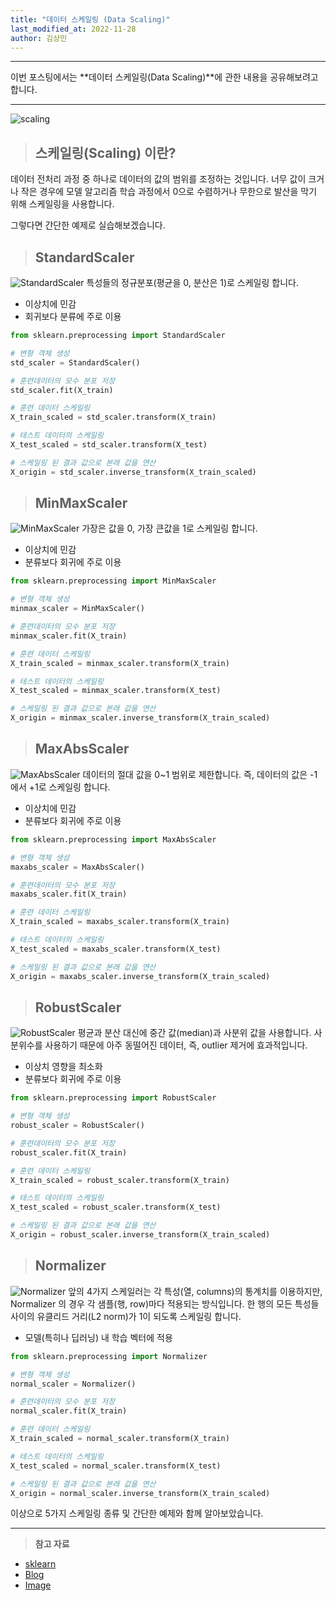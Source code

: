 ```yaml
---
title: "데이터 스케일링 (Data Scaling)"
last_modified_at: 2022-11-28
author: 김상민
---
```


-------------

이번 포스팅에서는 **데이터 스케일링(Data Scaling)**에 관한 내용을 공유해보려고 합니다. 

---------------

![scaling](https://user-images.githubusercontent.com/102953592/204191566-97876d5a-28dc-4e0b-b8aa-7867cabd165e.png)
> ## 스케일링(Scaling) 이란?
데이터 전처리 과정 중 하나로 데이터의 값의 범위를 조정하는 것입니다.
너무 값이 크거나 작은 경우에 모델 알고리즘 학습 과정에서 0으로 수렴하거나 무한으로 발산을 막기 위해 스케일링을 사용합니다.


그렇다면 간단한 예제로 실습해보겠습니다.


> ## StandardScaler
![StandardScaler](https://user-images.githubusercontent.com/102953592/204192050-e348d1d7-5eea-4888-96d0-32cbc4115dfc.JPG)
특성들의 정규분포(평균을 0, 분산은 1)로 스케일링 합니다. 
- 이상치에 민감
- 회귀보다 분류에 주로 이용

``` python
from sklearn.preprocessing import StandardScaler

# 변형 객체 생성
std_scaler = StandardScaler()

# 훈련데이터의 모수 분포 저장
std_scaler.fit(X_train)

# 훈련 데이터 스케일링
X_train_scaled = std_scaler.transform(X_train)

# 테스트 데이터의 스케일링
X_test_scaled = std_scaler.transform(X_test)

# 스케일링 된 결과 값으로 본래 값을 연산
X_origin = std_scaler.inverse_transform(X_train_scaled)
```


> ## MinMaxScaler
![MinMaxScaler](https://user-images.githubusercontent.com/102953592/204192102-b17eb0e5-f78b-48bd-bc7f-c3d84bdeeec8.JPG)
가장은 값을 0, 가장 큰값을 1로 스케일링 합니다.
- 이상치에 민감
- 분류보다 회귀에 주로 이용

``` python
from sklearn.preprocessing import MinMaxScaler

# 변형 객체 생성
minmax_scaler = MinMaxScaler()

# 훈련데이터의 모수 분포 저장
minmax_scaler.fit(X_train)

# 훈련 데이터 스케일링
X_train_scaled = minmax_scaler.transform(X_train)

# 테스트 데이터의 스케일링
X_test_scaled = minmax_scaler.transform(X_test)

# 스케일링 된 결과 값으로 본래 값을 연산
X_origin = minmax_scaler.inverse_transform(X_train_scaled)
```


> ## MaxAbsScaler
![MaxAbsScaler](https://user-images.githubusercontent.com/102953592/204192123-b77cece9-f95e-4885-8089-41d92c7c93c1.JPG)
데이터의 절대 값을 0~1 범위로 제한합니다. 즉, 데이터의 값은 -1에서 +1로 스케일링 합니다.
- 이상치에 민감
- 분류보다 회귀에 주로 이용

``` python
from sklearn.preprocessing import MaxAbsScaler

# 변형 객체 생성
maxabs_scaler = MaxAbsScaler()

# 훈련데이터의 모수 분포 저장
maxabs_scaler.fit(X_train)

# 훈련 데이터 스케일링
X_train_scaled = maxabs_scaler.transform(X_train)

# 테스트 데이터의 스케일링
X_test_scaled = maxabs_scaler.transform(X_test)

# 스케일링 된 결과 값으로 본래 값을 연산
X_origin = maxabs_scaler.inverse_transform(X_train_scaled)
```


> ## RobustScaler
![RobustScaler](https://user-images.githubusercontent.com/102953592/204192142-30952e85-d5cd-40f4-97c0-637484fc137c.JPG)
평균과 분산 대신에 중간 값(median)과 사분위 값을 사용합니다.
사분위수를 사용하기 때문에 아주 동떨어진 데이터, 즉, outlier 제거에 효과적입니다.
- 이상치 영향을 최소화
- 분류보다 회귀에 주로 이용

``` python
from sklearn.preprocessing import RobustScaler

# 변형 객체 생성
robust_scaler = RobustScaler()

# 훈련데이터의 모수 분포 저장
robust_scaler.fit(X_train)

# 훈련 데이터 스케일링
X_train_scaled = robust_scaler.transform(X_train)

# 테스트 데이터의 스케일링
X_test_scaled = robust_scaler.transform(X_test)

# 스케일링 된 결과 값으로 본래 값을 연산
X_origin = robust_scaler.inverse_transform(X_train_scaled)
```


> ## Normalizer
![Normalizer](https://user-images.githubusercontent.com/102953592/204192165-3e50ed38-8bf1-417d-a63c-69bca8e73880.JPG)
앞의 4가지 스케일러는 각 특성(열, columns)의 통계치를 이용하지만,  Normalizer 의 경우 각 샘플(행, row)마다 적용되는 방식입니다.
한 행의 모든 특성들 사이의 유클리드 거리(L2 norm)가 1이 되도록 스케일링 합니다.
- 모델(특히나 딥러닝) 내 학습 벡터에 적용

``` python
from sklearn.preprocessing import Normalizer

# 변형 객체 생성
normal_scaler = Normalizer()

# 훈련데이터의 모수 분포 저장
normal_scaler.fit(X_train)

# 훈련 데이터 스케일링
X_train_scaled = normal_scaler.transform(X_train)

# 테스트 데이터의 스케일링
X_test_scaled = normal_scaler.transform(X_test)

# 스케일링 된 결과 값으로 본래 값을 연산
X_origin = normal_scaler.inverse_transform(X_train_scaled)
```


이상으로 5가지 스케일링 종류 및 간단한 예제와 함께 알아보았습니다.

------------------------

> **참고 자료**  
* [sklearn](https://scikit-learn.org/stable/modules/preprocessing.html)
* [Blog](https://wooono.tistory.com/96)
* [Image](https://towardsai.net/p/data-science/how-when-and-why-should-you-normalize-standardize-rescale-your-data-3f083def38ff)